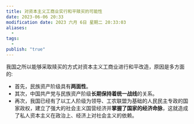 ```yaml
---
title: 对资本主义工商业实行和平赎买的可能性
date: 2023-06-06 20:33
modification date: 2023 六月 6日 星期二 20:33:03
aliases:
  - 
tags:
  - 
publish: "true"
---
```


我国之所以能够采取赎买的方式对资本主义工商业进行和平改造，原因是多方面的:

- 首先，民族资产阶级具有**两面性**。
- 其次，中国共产党与民族资产阶级**长期保持着统一战线**的关系。
- 再次，我国已经有了以工人阶级为领导、工农联盟为基础的人民民主专政的国家政权，建立了强大的社会主义国营经济并**掌握了国家的经济命脉**，这就造成了私人资本主义在政治上、经济上对社会主义的依赖。
